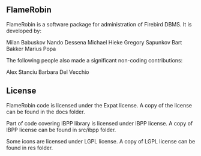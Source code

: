 FlameRobin
---------------------------
FlameRobin is a software package for administration of Firebird DBMS. It is
developed by:

Milan Babuskov
Nando Dessena
Michael Hieke
Gregory Sapunkov
Bart Bakker
Marius Popa


The following people also made a significant non-coding contributions:

Alex Stanciu
Barbara Del Vecchio

License
---------------------------
FlameRobin code is licensed under the Expat license.
A copy of the license can be found in the docs folder.

Part of code covering IBPP library is licensed under IBPP license.
A copy of IBPP license can be found in src/ibpp folder.

Some icons are licensed under LGPL license.
A copy of LGPL license can be found in res folder.
